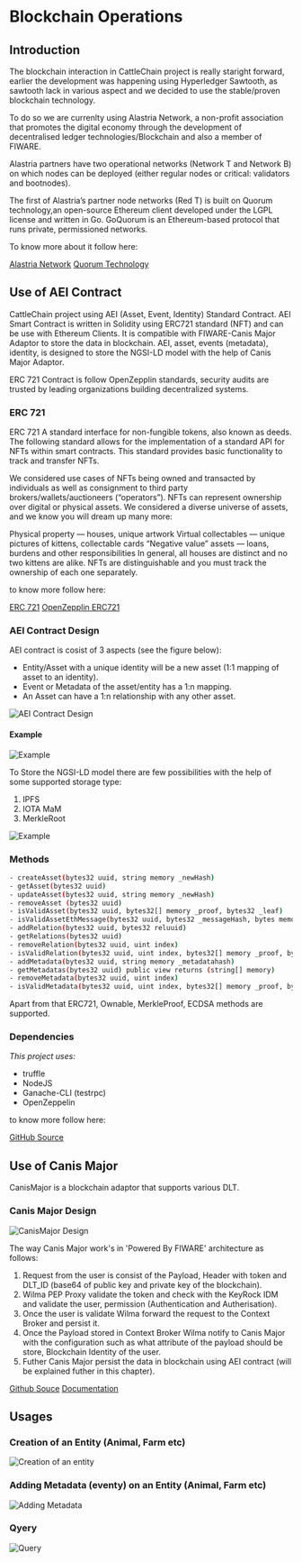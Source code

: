 # Blockchain Operations

## Introduction

The blockchain interaction in CattleChain project is really staright forward, earlier the development was happening using Hyperledger Sawtooth, as sawtooth lack in various aspect and we decided to use the stable/proven blockchain technology.

To do so we are currenlty using Alastria Network, a non-profit association that promotes the digital economy through the development of decentralised ledger technologies/Blockchain and also a member of FIWARE.

Alastria partners have two operational networks (Network T and Network B) on which nodes can be deployed (either regular nodes or critical: validators and bootnodes).

The first of Alastria’s partner node networks (Red T) is built on Quorum technology,an open-source Ethereum client developed under the LGPL license and written in Go. GoQuorum is an Ethereum-based protocol that runs private, permissioned networks.

To know more about it follow here:

[Alastria Network](https://github.com/alastria/alastria-node)
[Quorum Technology](https://docs.goquorum.consensys.net/en/stable/)


## Use of AEI Contract

CattleChain project using AEI (Asset, Event, Identity) Standard Contract. AEI Smart Contract is written in Solidity using ERC721 standard (NFT) and can be use with Ethereum Clients. It is compatible with FIWARE-Canis Major Adaptor to store the data in blockchain. AEI, asset, events (metadata), identity, is designed to store the NGSI-LD model with the help of Canis Major Adaptor.

ERC 721 Contract is follow OpenZepplin standards, security audits are trusted by leading organizations building decentralized systems.

### ERC 721
ERC 721 A standard interface for non-fungible tokens, also known as deeds.
The following standard allows for the implementation of a standard API for NFTs within smart contracts. This standard provides basic functionality to track and transfer NFTs.

We considered use cases of NFTs being owned and transacted by individuals as well as consignment to third party brokers/wallets/auctioneers (“operators”). NFTs can represent ownership over digital or physical assets. We considered a diverse universe of assets, and we know you will dream up many more:

Physical property — houses, unique artwork
Virtual collectables — unique pictures of kittens, collectable cards
“Negative value” assets — loans, burdens and other responsibilities
In general, all houses are distinct and no two kittens are alike. NFTs are distinguishable and you must track the ownership of each one separately.

to know more follow here: 

[ERC 721](https://eips.ethereum.org/EIPS/eip-721)
[OpenZepplin ERC721](https://docs.openzeppelin.com/contracts/2.x/api/token/erc721)

### AEI Contract Design

AEI contract is cosist of 3 aspects (see the figure below):

* Entity/Asset with a unique identity will be a new asset (1:1 mapping of asset to an identity).
* Event or Metadata of the asset/entity has a 1:n mapping.
* An Asset can have a 1:n relationship with any other asset.

![AEI Contract Design](https://raw.githubusercontent.com/FIWARE-Blockchain/AEIContract/master/docs/images/1.png)

#### Example
![Example](https://raw.githubusercontent.com/FIWARE-Blockchain/AEIContract/master/docs/images/2.png)

To Store the NGSI-LD model there are few possibilities with the help of some supported storage type:

1. IPFS
2. IOTA MaM
3. MerkleRoot

![Example](https://raw.githubusercontent.com/FIWARE-Blockchain/AEIContract/master/docs/images/3.png)

### Methods

```sh
- createAsset(bytes32 uuid, string memory _newHash)
- getAsset(bytes32 uuid)
- updateAsset(bytes32 uuid, string memory _newHash)
- removeAsset (bytes32 uuid)
- isValidAsset(bytes32 uuid, bytes32[] memory _proof, bytes32 _leaf)
- isValidAssetEthMessage(bytes32 uuid, bytes32 _messageHash, bytes memory _signature)
- addRelation(bytes32 uuid, bytes32 reluuid)
- getRelations(bytes32 uuid)
- removeRelation(bytes32 uuid, uint index)
- isValidRelation(bytes32 uuid, uint index, bytes32[] memory _proof, bytes32 _leaf)
- addMetadata(bytes32 uuid, string memory _metadatahash)
- getMetadatas(bytes32 uuid) public view returns (string[] memory)
- removeMetadata(bytes32 uuid, uint index)
- isValidMetadata(bytes32 uuid, uint index, bytes32[] memory _proof, bytes32 _leaf)
```
Apart from that ERC721, Ownable, MerkleProof, ECDSA methods are supported.

### Dependencies
_This project uses:_
 - truffle
 - NodeJS
 - Ganache-CLI (testrpc)
 - OpenZeppelin

 to know more follow here: 

[GitHub Source](https://github.com/FIWARE-Blockchain/AEIContract)


## Use of Canis Major

CanisMajor is a blockchain adaptor that supports various DLT.


### Canis Major Design
![CanisMajor Design](https://raw.githubusercontent.com/CattleChain/Docs/master/images/cm.png)


The way Canis Major work's in 'Powered By FIWARE' architecture as follows:

1. Request from the user is consist of the Payload, Header with token and DLT_ID (base64 of public key and private key of the blockchain).
2. Wilma PEP Proxy validate the token and check with the KeyRock IDM and validate the user, permission (Authentication and Autherisation).
3. Once the user is validate Wilma forward the request to the Context Broker and persist it.
4. Once the Payload stored in Context Broker Wilma notify to Canis Major with the configuration such as what attribute of the payload should be store, Blockchain Identity of the user.
5. Futher Canis Major persist the data in blockchain using AEI contract (will be explained futher in this chapter).


[Github Souce](https://github.com/FIWARE-Blockchain/CanisMajor)
[Documentation](https://fiware-blockchain.github.io/CanisMajor/architecture.html)


## Usages

### Creation of an Entity (Animal, Farm etc)

![Creation of an entity](https://raw.githubusercontent.com/CattleChain/Docs/master/images/createentity.png)

### Adding Metadata (eventy) on an Entity (Animal, Farm etc)

![Adding Metadata](https://raw.githubusercontent.com/CattleChain/Docs/master/images/addattr.png)

### Qyery

![Query](https://raw.githubusercontent.com/CattleChain/Docs/master/images/query.png)